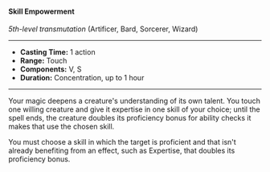 #### Skill Empowerment
*5th-level transmutation* (Artificer, Bard, Sorcerer, Wizard)
___
- **Casting Time:** 1 action
- **Range:** Touch
- **Components:** V, S
- **Duration:** Concentration, up to 1 hour
---
Your magic deepens a creature's understanding of its own talent. You touch one willing creature and give it expertise in one skill of your choice; until the spell ends, the creature doubles its proficiency bonus for ability checks it makes that use the chosen skill.

You must choose a skill in which the target is proficient and that isn't already benefiting from an effect, such as Expertise, that doubles its proficiency bonus.